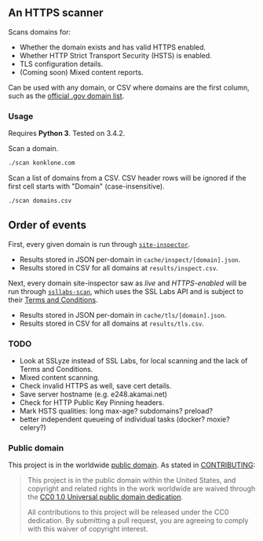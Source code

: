 ## An HTTPS scanner

Scans domains for:

* Whether the domain exists and has valid HTTPS enabled.
* Whether HTTP Strict Transport Security (HSTS) is enabled.
* TLS configuration details.
* (Coming soon) Mixed content reports.

Can be used with any domain, or CSV where domains are the first column, such as the [official .gov domain list](https://catalog.data.gov/dataset/gov-domains-api-c9856).


### Usage

Requires **Python 3**. Tested on 3.4.2.

Scan a domain.

```bash
./scan konklone.com
```

Scan a list of domains from a CSV. CSV header rows will be ignored if the first cell starts with "Domain" (case-insensitive).

```bash
./scan domains.csv
```

## Order of events

First, every given domain is run through [`site-inspector`](https://github.com/benbalter/site-inspector-ruby).

* Results stored in JSON per-domain in `cache/inspect/[domain].json`.
* Results stored in CSV for all domains at `results/inspect.csv`.

Next, every domain site-inspector saw as _live_ and _HTTPS-enabled_ will be run through [`ssllabs-scan`](https://github.com/ssllabs/ssllabs-scan), which uses the SSL Labs API and is subject to their [Terms and Conditions](https://github.com/ssllabs/ssllabs-scan/blob/master/ssllabs-api-docs.md#terms-and-conditions).

* Results stored in JSON per-domain in `cache/tls/[domain].json`.
* Results stored in CSV for all domains at `results/tls.csv`.


### TODO

* Look at SSLyze instead of SSL Labs, for local scanning and the lack of Terms and Conditions.
* Mixed content scanning.
* Check invalid HTTPS as well, save cert details.
* Save server hostname (e.g. e248.akamai.net)
* Check for HTTP Public Key Pinning headers.
* Mark HSTS qualities: long max-age? subdomains? preload?
* better independent queueing of individual tasks (docker? moxie? celery?)

### Public domain

This project is in the worldwide [public domain](LICENSE.md). As stated in [CONTRIBUTING](CONTRIBUTING.md):

> This project is in the public domain within the United States, and copyright and related rights in the work worldwide are waived through the [CC0 1.0 Universal public domain dedication](https://creativecommons.org/publicdomain/zero/1.0/).
>
> All contributions to this project will be released under the CC0 dedication. By submitting a pull request, you are agreeing to comply with this waiver of copyright interest.
